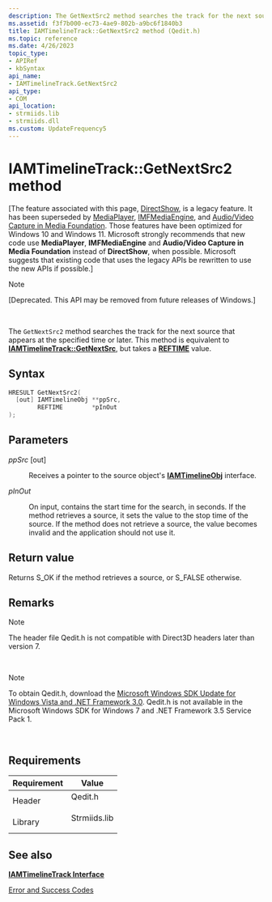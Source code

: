 ```yaml
---
description: The GetNextSrc2 method searches the track for the next source that appears at the specified time or later. This method is equivalent to IAMTimelineTrack::GetNextSrc, but takes a REFTIME value.
ms.assetid: f3f7b000-ec73-4ae9-802b-a9bc6f1840b3
title: IAMTimelineTrack::GetNextSrc2 method (Qedit.h)
ms.topic: reference
ms.date: 4/26/2023
topic_type: 
- APIRef
- kbSyntax
api_name: 
- IAMTimelineTrack.GetNextSrc2
api_type: 
- COM
api_location: 
- strmiids.lib
- strmiids.dll
ms.custom: UpdateFrequency5
---
```


# IAMTimelineTrack::GetNextSrc2 method

\[The feature associated with this page, [DirectShow](/windows/win32/directshow/directshow), is a legacy feature. It has been superseded by [MediaPlayer](/uwp/api/Windows.Media.Playback.MediaPlayer), [IMFMediaEngine](/windows/win32/api/mfmediaengine/nn-mfmediaengine-imfmediaengine), and [Audio/Video Capture in Media Foundation](windows/win32/medfound/audio-video-capture-in-media-foundation). Those features have been optimized for Windows 10 and Windows 11. Microsoft strongly recommends that new code use **MediaPlayer**, **IMFMediaEngine** and **Audio/Video Capture in Media Foundation** instead of **DirectShow**, when possible. Microsoft suggests that existing code that uses the legacy APIs be rewritten to use the new APIs if possible.\]

> [!Note]  
> \[Deprecated. This API may be removed from future releases of Windows.\]

 

The `GetNextSrc2` method searches the track for the next source that appears at the specified time or later. This method is equivalent to [**IAMTimelineTrack::GetNextSrc**](iamtimelinetrack-getnextsrc.md), but takes a [**REFTIME**](reftime.md) value.

## Syntax


```C++
HRESULT GetNextSrc2(
  [out] IAMTimelineObj **ppSrc,
        REFTIME        *pInOut
);
```



## Parameters

<dl> <dt>

*ppSrc* \[out\]
</dt> <dd>

Receives a pointer to the source object's [**IAMTimelineObj**](iamtimelineobj.md) interface.

</dd> <dt>

*pInOut* 
</dt> <dd>

On input, contains the start time for the search, in seconds. If the method retrieves a source, it sets the value to the stop time of the source. If the method does not retrieve a source, the value becomes invalid and the application should not use it.

</dd> </dl>

## Return value

Returns S\_OK if the method retrieves a source, or S\_FALSE otherwise.

## Remarks

> [!Note]  
> The header file Qedit.h is not compatible with Direct3D headers later than version 7.

 

> [!Note]  
> To obtain Qedit.h, download the [Microsoft Windows SDK Update for Windows Vista and .NET Framework 3.0](https://msdn.microsoft.com/windowsvista/bb980924.aspx). Qedit.h is not available in the Microsoft Windows SDK for Windows 7 and .NET Framework 3.5 Service Pack 1.

 

## Requirements



| Requirement | Value |
|--------------------|-----------------------------------------------------------------------------------------|
| Header<br/>  | <dl> <dt>Qedit.h</dt> </dl>      |
| Library<br/> | <dl> <dt>Strmiids.lib</dt> </dl> |



## See also

<dl> <dt>

[**IAMTimelineTrack Interface**](iamtimelinetrack.md)
</dt> <dt>

[Error and Success Codes](error-and-success-codes.md)
</dt> </dl>

 

 




